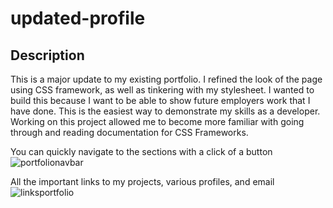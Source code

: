 # updated-profile

## Description

  This is a major update to my existing  portfolio. I refined the look of the page using CSS framework, as well as tinkering with my stylesheet. I wanted to build this because I want to be able to show future employers work that I have done. This is the easiest way to demonstrate my skills as a developer. Working on this project allowed me to become more familiar with going through and reading documentation for CSS Frameworks.




You can quickly navigate  to the sections with a click of a button
![portfolionavbar](https://user-images.githubusercontent.com/85265225/124698678-2dd40200-de9e-11eb-9b67-50fefac834b8.png)


All the important links to my projects, various profiles, and email
![linksportfolio](https://user-images.githubusercontent.com/85265225/124698766-578d2900-de9e-11eb-98ee-ebafeeb1f249.png)

